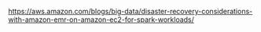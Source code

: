 https://aws.amazon.com/blogs/big-data/disaster-recovery-considerations-with-amazon-emr-on-amazon-ec2-for-spark-workloads/
